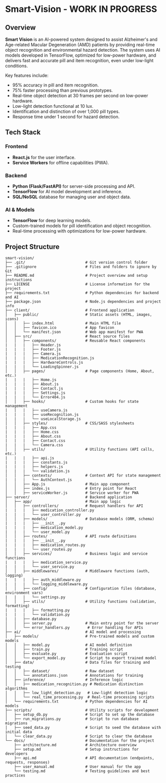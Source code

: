 # Smart-Vision - WORK IN PROGRESS

## Overview

**Smart Vision** is an AI-powered system designed to assist Alzheimer's and Age-related Macular Degeneration (AMD) patients by providing real-time object recognition and environmental hazard detection. The system uses AI models developed in TensorFlow, optimized for low-power hardware, and delivers fast and accurate pill and item recognition, even under low-light conditions.

Key features include:
- 95% accuracy in pill and item recognition.
- 75% faster processing than previous prototypes.
- Real-time object detection at 30 frames per second on low-power hardware.
- Low-light detection functional at 10 lux.
- Identification and distinction of over 1,000 pill types.
- Response time under 1 second for hazard detection.

## Tech Stack

### Frontend
- **React.js** for the user interface.
- **Service Workers** for offline capabilities (PWA).
  
### Backend
- **Python (Flask/FastAPI)** for server-side processing and API.
- **TensorFlow** for AI model development and inference.
- **SQL/NoSQL** database for managing user and object data.
  
### AI & Models
- **TensorFlow** for deep learning models.
- Custom-trained models for pill identification and object recognition.
- Real-time processing with optimizations for low-power hardware.

## Project Structure

```
smart-vision/
├── .git/                           # Git version control folder
├── .gitignore                      # Files and folders to ignore by Git
├── README.md                       # Project overview and setup instructions
├── LICENSE                         # License information for the project
├── requirements.txt                # Python dependencies for backend and AI
├── package.json                    # Node.js dependencies and project info
├── client/                         # Frontend application
│   ├── public/                     # Static assets (HTML, images, icons)
│   │   ├── index.html              # Main HTML file
│   │   ├── favicon.ico             # App favicon
│   │   └── manifest.json           # Web app manifest for PWA
│   ├── src/                        # React source files
│   │   ├── components/             # Reusable React components
|   |   |   ├── Header.js
|   |   |   ├── Footer.js
|   |   |   ├── Camera.js
|   |   |   ├── MedicationRecognition.js
|   |   |   ├── HardwareControls.js
|   |   |   └── LoadingSpinner.js
│   │   ├── pages/                  # Page components (Home, About, etc.)
|   |   |   ├── Home.js
|   |   |   ├── About.js
|   |   |   ├── Contact.js
|   |   |   ├── Settings.js
|   |   |   └── Error404.js
│   │   ├── hooks/                  # Custom hooks for state management
|   |   |   ├── useCamera.js
|   |   |   ├── useRecognition.js
|   |   |   └── useLocalStorage.js
│   │   ├── styles/                 # CSS/SASS stylesheets
|   |   |   ├── App.css
|   |   |   ├── Home.css
|   |   |   ├── About.css
|   |   |   ├── Contact.css
|   |   |   └── Camera.css
│   │   ├── utils/                  # Utility functions (API calls, etc.)
|   |   |   ├── api.js
|   |   |   ├── constants.js
|   |   |   ├── helpers.js
|   |   |   └── validation.js
│   │   ├── contexts/               # Context API for state management
|   |   |   └── AuthContext.js
│   │   ├── App.js                  # Main app component
│   │   ├── index.js                # Entry point for React
│   │   ├── serviceWorker.js        # Service worker for PWA
├── server/                         # Backend application
│   ├── app/                        # Main app logic
│   │   ├── controllers/            # Request handlers for API
|   |   |   ├── medication_controller.py
|   |   |   └── user_controller.py
│   │   ├── models/                 # Database models (ORM, schema)
|   |   |   ├── __init__.py
|   |   |   ├── medication_model.py
|   |   |   └── user_model.py
│   │   ├── routes/                 # API route definitions
|   |   |   ├── __init__.py
|   |   |   ├── medication_routes.py
|   |   |   └── user_routes.py
│   │   ├── services/               # Business logic and service functions
|   |   |   ├── medication_service.py
|   |   |   └── user_service.py
│   │   ├── middlewares/            # Middleware functions (auth, logging)
|   |   |   ├── auth_middleware.py
|   |   |   └── logging_middleware.py
│   │   ├── config/                 # Configuration files (database, environment vars)
|   |   |   └── settings.py
│   │   ├── utils/                  # Utility functions (validation, formatting)
|   |   |   ├── formatting.py
|   |   |   └── validation.py
|   |   ├── database.py
│   │   ├── server.py               # Main entry point for the server
│   │   └── error_handlers.py        # Error handling for APIs
├── ai/                             # AI model and processing
│   ├── models/                     # Pre-trained models and custom models
│   │   ├── model.py                # AI model definition
│   │   ├── train.py                # Training script
│   │   ├── evaluate.py             # Evaluation script
│   │   └── export_model.py         # Script to export trained model
│   ├── data/                       # Data files for training and testing
│   │   ├── dataset/                # Raw dataset
│   │   └── annotations.json        # Annotations for training
│   ├── inference/                  # Inference logic
│   │   ├── medication_recognition.py # Medication distinction algorithms
│   │   ├── low_light_detection.py   # Low-light detection logic
│   │   └── real_time_processing.py  # Real-time processing scripts
│   └── requirements.txt            # Python dependencies for AI models
├── scripts/                        # Utility scripts for development
│   ├── setup_db.py                 # Script to set up the database
│   ├── run_migrations.py           # Script to run database migrations
│   ├── seed_data.py                # Script to seed the database with initial data
│   └── clear_data.py               # Script to clear the database
└── docs/                           # Documentation for the project
    ├── architecture.md             # Architecture overview
    ├── setup.md                    # Setup instructions for developers
    ├── api.md                      # API documentation (endpoints, requests, responses)
    ├── user_manual.md              # User manual for the app
    └── testing.md                  # Testing guidelines and best practices

```